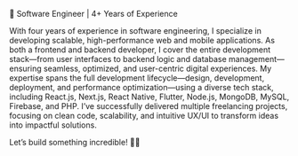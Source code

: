 🚀 Software Engineer | 4+ Years of Experience

With four years of experience in software engineering, I specialize in developing scalable, high-performance web and mobile applications. As both a frontend and backend developer, I cover the entire development stack—from user interfaces to backend logic and database management—ensuring seamless, optimized, and user-centric digital experiences.
My expertise spans the full development lifecycle—design, development, deployment, and performance optimization—using a diverse tech stack, including React.js, Next.js, React Native, Flutter, Node.js, MongoDB, MySQL, Firebase, and PHP. I’ve successfully delivered multiple freelancing projects, focusing on clean code, scalability, and intuitive UX/UI to transform ideas into impactful solutions.

Let’s build something incredible! 🚀✨
